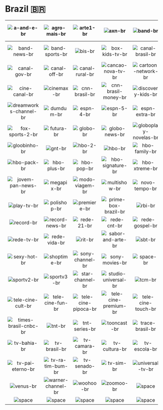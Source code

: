 # Brazil 🇧🇷

| ![a-and-e-br] | ![agro-mais-br] | ![arte1-br] | ![axn-br] | ![band-br] | ![band-internacional-br] |
|:---:|:---:|:---:|:---:|:---:|:---:|
| ![band-news-br] | ![band-sports-br] | ![bis-br] | ![box-kids-tv-br] | ![canal-brasil-br] | ![canal-empreender-br] |
| ![canal-gov-br] | ![canal-off-br] | ![canal-rural-br] | ![cancao-nova-tv-br] | ![cartoon-network-br] | ![cartoonito-br] |
| ![cine-canal-br] | ![cinemax-br] | ![cnn-brasil-br] | ![cnn-brasil-money-br] | ![discovery-kids-br] | ![discovery-turbo-br] |
| ![dreamworks-channel-br] | ![dumdum-br] | ![espn-4-br] | ![espn-5-br] | ![espn-extra-br] | ![fish-tv-br] |
| ![fox-sports-2-br] | ![futura-br] | ![globo-br] | ![globo-news-br] | ![globoplay-novelas-br] | ![gloob-br] |
| ![gloobinho-br] | ![gnt-br] | ![hbo-2-br] | ![hbo-br] | ![hbo-family-br] | ![hbo-mundi-br] |
| ![hbo-pack-br] | ![hbo-plus-br] | ![hbo-pop-br] | ![hbo-signature-br] | ![hbo-xtreme-br] | ![ideal-tv-br] |
| ![jovem-pan-news-br] | ![megapix-br] | ![modo-viagem-br] | ![multishow-br] | ![novo-tempo-br] | ![paramount-network-br] |
| ![play-tv-br] | ![polishop-br] | ![premiere-br] | ![prime-box-brazil-br] | ![rbi-br] | ![rbtv-br] |
| ![record-br] | ![record-news-br] | ![rede-21-br] | ![rede-cnt-br] | ![rede-gospel-br] | ![rede-record-br] |
| ![rede-tv-br] | ![rede-vida-br] | ![rit-br] | ![sabor-and-arte-br] | ![sbt-br] | ![sexprive-br] |
| ![sexy-hot-br] | ![shoptime-br] | ![sony-channel-br] | ![sony-movies-br] | ![space-br] | ![sportv-br] |
| ![sportv2-br] | ![sportv3-br] | ![star-channel-br] | ![studio-universal-br] | ![tcm-br] | ![tele-cine-action-br] |
| ![tele-cine-cult-br] | ![tele-cine-fun-br] | ![tele-cine-pipoca-br] | ![tele-cine-premium-br] | ![tele-cine-touch-br] | ![terraviva-br] |
| ![times-brasil-cnbc-br] | ![tnt-br] | ![tnt-series-br] | ![tooncast-br] | ![trace-brasil-br] | ![tv-aparecida-br] |
| ![tv-bahia-br] | ![tv-brasil-br] | ![tv-camara-br] | ![tv-cultura-br] | ![tv-escola-br] | ![tv-meio-br] |
| ![tv-pai-eterno-br] | ![tv-ra-tim-bum-br] | ![tv-senado-br] | ![tv-sim-br] | ![universal-tv-br] | ![usa-br] |
| ![venus-br] | ![warner-channel-br] | ![woohoo-br] | ![zoomoo-br] | ![space] | ![space] |
| ![space]| ![space]| ![space]| ![space]| ![space]| ![space]|


[a-and-e-br]:a-and-e-br.png
[agro-mais-br]:agro-mais-br.png
[arte1-br]:arte1-br.png
[axn-br]:axn-br.png
[band-br]:band-br.png
[band-internacional-br]:band-internacional-br.png
[band-news-br]:band-news-br.png
[band-sports-br]:band-sports-br.png
[bis-br]:bis-br.png
[box-kids-tv-br]:box-kids-tv-br.png
[canal-brasil-br]:canal-brasil-br.png
[canal-empreender-br]:canal-empreender-br.png
[canal-gov-br]:canal-gov-br.png
[canal-off-br]:canal-off-br.png
[canal-rural-br]:canal-rural-br.png
[cancao-nova-tv-br]:cancao-nova-tv-br.png
[cartoon-network-br]:cartoon-network-br.png
[cartoonito-br]:cartoonito-br.png
[cine-canal-br]:cine-canal-br.png
[cinemax-br]:cinemax-br.png
[cnn-brasil-br]:cnn-brasil-br.png
[cnn-brasil-money-br]:cnn-brasil-money-br.png
[discovery-kids-br]:discovery-kids-br.png
[discovery-turbo-br]:discovery-turbo-br.png
[dreamworks-channel-br]:dreamworks-channel-br.png
[dumdum-br]:dumdum-br.png
[espn-4-br]:espn-4-br.png
[espn-5-br]:espn-5-br.png
[espn-extra-br]:espn-extra-br.png
[fish-tv-br]:fish-tv-br.png
[fox-sports-2-br]:fox-sports-2-br.png
[futura-br]:futura-br.png
[globo-br]:globo-br.png
[globo-news-br]:globo-news-br.png
[globoplay-novelas-br]:globoplay-novelas-br.png
[gloob-br]:gloob-br.png
[gloobinho-br]:gloobinho-br.png
[gnt-br]:gnt-br.png
[hbo-2-br]:hbo-2-br.png
[hbo-br]:hbo-br.png
[hbo-family-br]:hbo-family-br.png
[hbo-mundi-br]:hbo-mundi-br.png
[hbo-pack-br]:hbo-pack-br.png
[hbo-plus-br]:hbo-plus-br.png
[hbo-pop-br]:hbo-pop-br.png
[hbo-signature-br]:hbo-signature-br.png
[hbo-xtreme-br]:hbo-xtreme-br.png
[ideal-tv-br]:ideal-tv-br.png
[jovem-pan-news-br]:jovem-pan-news-br.png
[megapix-br]:megapix-br.png
[modo-viagem-br]:modo-viagem-br.png
[multishow-br]:multishow-br.png
[novo-tempo-br]:novo-tempo-br.png
[paramount-network-br]:paramount-network-br.png
[play-tv-br]:play-tv-br.png
[polishop-br]:polishop-br.png
[premiere-br]:premiere-br.png
[prime-box-brazil-br]:prime-box-brazil-br.png
[rbi-br]:rbi-br.png
[rbtv-br]:rbtv-br.png
[record-br]:record-br.png
[record-news-br]:record-news-br.png
[rede-21-br]:rede-21-br.png
[rede-cnt-br]:rede-cnt-br.png
[rede-gospel-br]:rede-gospel-br.png
[rede-record-br]:rede-record-br.png
[rede-tv-br]:rede-tv-br.png
[rede-vida-br]:rede-vida-br.png
[rit-br]:rit-br.png
[sabor-and-arte-br]:sabor-and-arte-br.png
[sbt-br]:sbt-br.png
[sexprive-br]:sexprive-br.png
[sexy-hot-br]:sexy-hot-br.png
[shoptime-br]:shoptime-br.png
[sony-channel-br]:sony-channel-br.png
[sony-movies-br]:sony-movies-br.png
[space-br]:space-br.png
[sportv-br]:sportv-br.png
[sportv2-br]:sportv2-br.png
[sportv3-br]:sportv3-br.png
[star-channel-br]:star-channel-br.png
[studio-universal-br]:studio-universal-br.png
[tcm-br]:tcm-br.png
[tele-cine-action-br]:tele-cine-action-br.png
[tele-cine-cult-br]:tele-cine-cult-br.png
[tele-cine-fun-br]:tele-cine-fun-br.png
[tele-cine-pipoca-br]:tele-cine-pipoca-br.png
[tele-cine-premium-br]:tele-cine-premium-br.png
[tele-cine-touch-br]:tele-cine-touch-br.png
[terraviva-br]:terraviva-br.png
[times-brasil-cnbc-br]:times-brasil-cnbc-br.png
[tnt-br]:tnt-br.png
[tnt-series-br]:tnt-series-br.png
[tooncast-br]:tooncast-br.png
[trace-brasil-br]:trace-brasil-br.png
[tv-aparecida-br]:tv-aparecida-br.png
[tv-bahia-br]:tv-bahia-br.png
[tv-brasil-br]:tv-brasil-br.png
[tv-camara-br]:tv-camara-br.png
[tv-cultura-br]:tv-cultura-br.png
[tv-escola-br]:tv-escola-br.png
[tv-meio-br]:tv-meio-br.png
[tv-pai-eterno-br]:tv-pai-eterno-br.png
[tv-ra-tim-bum-br]:tv-ra-tim-bum-br.png
[tv-senado-br]:tv-senado-br.png
[tv-sim-br]:tv-sim-br.png
[universal-tv-br]:universal-tv-br.png
[usa-br]:usa-br.png
[venus-br]:venus-br.png
[warner-channel-br]:warner-channel-br.png
[woohoo-br]:woohoo-br.png
[zoomoo-br]:zoomoo-br.png

[space]:../../misc/space-1500.png

